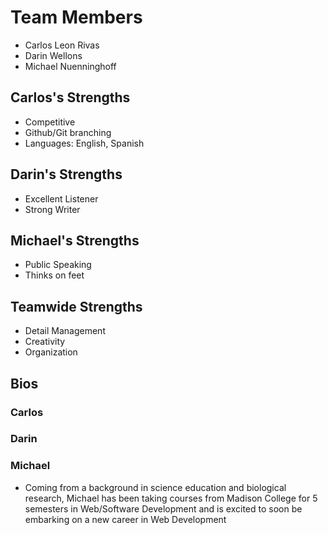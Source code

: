 # Team Members
- Carlos Leon Rivas
- Darin Wellons
- Michael Nuenninghoff

## Carlos's Strengths
- Competitive
- Github/Git branching
- Languages: English, Spanish

## Darin's Strengths
- Excellent Listener
- Strong Writer

## Michael's Strengths
- Public Speaking
- Thinks on feet

## Teamwide Strengths
- Detail Management
- Creativity
- Organization

## Bios
### Carlos
### Darin
### Michael
- Coming from a background in science education and biological research, Michael has been taking courses from Madison College for 5 semesters in Web/Software Development and is excited to soon be embarking on a new career in Web Development

